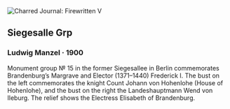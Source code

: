 <div class="artwork-of-the-day">
  <div class="container">
    <div class="img-wrapper">
      <img
        src="https://uploads2.wikiart.org/00226/images/ludwig-manzel/friedrichi-group-siegesallee.JPG!Large.JPG"
        alt="Charred Journal: Firewritten V" />
    </div>
    <div class="artwork-detail">
      <div class="artwork-origin"> 
        <h2 class="artwork-name">Siegesalle Grp</h2>
        <h3 class="artist">
          Ludwig Manzel
                    ·  1900
        </h3>
      </div>
      <p class="description">
        <span class="artwork-description-text ng-binding" ng-bind-html="viewModel.ArtworkOfTheDay.Description | unsafe">Monument group № 15 in the former Siegesallee in Berlin commemorates Brandenburg’s Margrave and Elector (1371–1440) Frederick I. The bust on the left commemorates the knight Count Johann von Hohenlohe (House of Hohenlohe), and the bust on the right the Landeshauptmann Wend von Ileburg. The relief shows the Electress Elisabeth of Brandenburg.</span>
                        <div class="text-shadow-container ng-hide" ng-show="showShadow"></div>
      </p>
    </div>
  </div>

</div>
